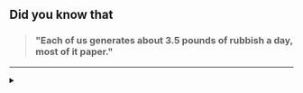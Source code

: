 ## Did you know that

<h3>
  <blockquote>
<!--START_SECTION:debris-->                                                                                                                                
"Each of us generates about 3.5 pounds of rubbish a day, most of it paper."
<!--END_SECTION:debris-->
  </blockquote>
</h3>

-----

<details>
  <summary></summary>

<img src="https://github-readme-stats.vercel.app/api?show_icons=true&hide=issues&username=ekickx"> <img src="https://github-readme-stats.vercel.app/api/top-langs/?layout=compact&username=ekickx">

</details>

